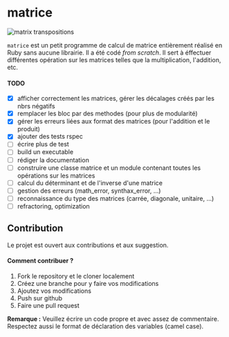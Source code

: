 # matrice

![matrix transpositions](https://media.giphy.com/media/35v2AuS45pUre/giphy.gif)

`matrice` est un petit programme de calcul de matrice entièrement réalisé en Ruby sans aucune librairie. Il a été codé *from scratch*. Il sert à éffectuer différentes opération sur les matrices telles que la multiplication, l'addition, etc.

#### TODO

- [x] afficher correctement les matrices, gérer les décalages créés par les nbrs négatifs
- [x] remplacer les bloc par des methodes (pour plus de modularité)
- [x] gérer les erreurs liées aux format des matrices (pour l'addition et le produit)
- [x] ajouter des tests rspec
- [ ] écrire plus de test
- [ ] build un executable
- [ ] rédiger la documentation
- [ ] construire une classe matrice et un module contenant toutes les opérations sur les matrices
- [ ] calcul du déterminant et de l'inverse d'une matrice
- [ ] gestion des erreurs (math_error, synthax_error, ...)
- [ ] reconnaissance du type des matrices (carrée, diagonale, unitaire, ...)
- [ ] refractoring, optimization 

## Contribution

Le projet est ouvert aux contributions et aux suggestion.

#### Comment contribuer ?

1. Fork le repository et le cloner localement
2. Créez une branche pour y faire vos modifications
3. Ajoutez vos modifications
4. Push sur github
5. Faire une pull request

**Remarque :** Veuillez écrire un code propre et avec assez de commentaire. Respectez aussi le format de déclaration des variables (camel case). 